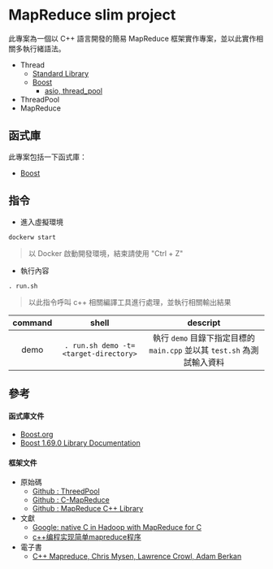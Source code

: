 # MapReduce slim project

此專案為一個以 C++ 語言開發的簡易 MapReduce 框架實作專案，並以此實作相關多執行緒語法。

+ Thread
    - [Standard Library](http://www.cplusplus.com/reference/thread/thread/)
    - [Boost](https://www.boost.org/doc/libs/1_69_0/doc/html/thread.html)
        + [asio, thread_pool](https://www.boost.org/doc/libs/1_69_0/doc/html/boost_asio/reference/thread_pool.html)
+ ThreadPool
+ MapReduce

## 函式庫

此專案包括一下函式庫：

+ [Boost](https://www.boost.org/)

## 指令

+ 進入虛擬環境
```
dockerw start
```
> 以 Docker 啟動開發環境，結束請使用 "Ctrl + Z"

+ 執行內容
```
. run.sh
```
> 以此指令呼叫 c++ 相關編譯工具進行處理，並執行相關輸出結果

| command | shell | descript |
| :--: | :--: | :------: |
| demo | ```. run.sh demo -t=<target-directory>``` | 執行 ```demo``` 目錄下指定目標的 ```main.cpp``` 並以其 ```test.sh``` 為測試輸入資料 |

## 參考

#### 函式庫文件

+ [Boost.org](https://www.boost.org/)
+ [Boost 1.69.0 Library Documentation](https://www.boost.org/doc/libs/1_69_0/)

#### 框架文件

+ 原始碼
    - [Github : ThreedPool](https://github.com/progschj/ThreadPool)
    - [Github : C-MapReduce](https://github.com/jeffrey-garcia/C-MapReduce)
    - [Github : MapReduce C++ Library](https://github.com/cdmh/mapreduce)
+ 文獻
    - [Google: native C in Hadoop with MapReduce for C](https://www.computerweekly.com/blog/Open-Source-Insider/Google-native-C-in-Hadoop-with-MapReduce-for-C)
    - [c++编程实现简单mapreduce程序](https://blog.csdn.net/feinifi/article/details/101123071)
+ 電子書
    - [C++ Mapreduce, Chris Mysen, Lawrence Crowl, Adam Berkan](https://isocpp.org/files/papers/n3563.pdf)
